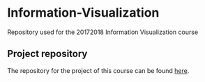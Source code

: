 # Information-Visualization
Repository used for the 20172018 Information Visualization course

## Project repository
The repository for the project of this course can be found [here](https://github.com/DavidvanErkelens/Information-Visualization-Project).
